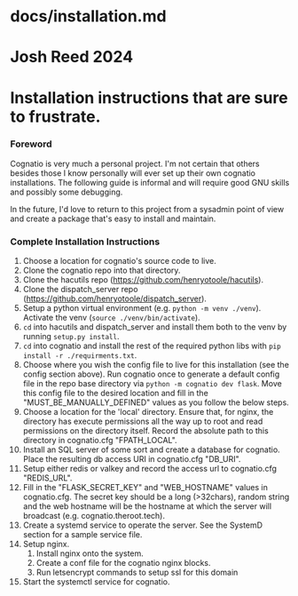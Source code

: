 # docs/installation.md
# Josh Reed 2024
#
# Installation instructions that are sure to frustrate.

### Foreword ###
Cognatio is very much a personal project. I'm not certain that others besides those I know personally will ever set up their own cognatio installations. The following guide is informal and will require good GNU skills and possibly some debugging.

In the future, I'd love to return to this project from a sysadmin point of view and create a package that's easy to install and maintain.

### Complete Installation Instructions ###
1. Choose a location for cognatio's source code to live.
2. Clone the cognatio repo into that directory.
3. Clone the hacutils repo (https://github.com/henryotoole/hacutils).
4. Clone the dispatch_server repo (https://github.com/henryotoole/dispatch_server).
5. Setup a python virtual environment (e.g. `python -m venv ./venv`). Activate the venv (`source ./venv/bin/activate`).
6. `cd` into hacutils and dispatch_server and install them both to the venv by running `setup.py install`.
7. `cd` into cognatio and install the rest of the required python libs with `pip install -r ./requirments.txt`.
8. Choose where you wish the config file to live for this installation (see the config section above). Run cognatio once to generate a default config file in the repo base directory via `python -m cognatio dev flask`. Move this config file to the desired location and fill in the "MUST_BE_MANUALLY_DEFINED" values as you follow the below steps.
9. Choose a location for the 'local' directory. Ensure that, for nginx, the directory has execute permissions all the way up to root and read permissions on the directory itself. Record the absolute path to this directory in cognatio.cfg "FPATH_LOCAL".
10. Install an SQL server of some sort and create a database for cognatio. Place the resulting db access URI in cognatio.cfg "DB_URI".
11. Setup either redis or valkey and record the access url to cognatio.cfg "REDIS_URL".
12. Fill in the "FLASK_SECRET_KEY" and "WEB_HOSTNAME" values in cognatio.cfg. The secret key should be a long (>32chars), random string and the web hostname will be the hostname at which the server will broadcast (e.g. cognatio.theroot.tech).
13. Create a systemd service to operate the server. See the SystemD section for a sample service file.
14. Setup nginx.
    1. Install nginx onto the system.
    2. Create a conf file for the cognatio nginx blocks.
    3. Run letsencrypt commands to setup ssl for this domain
15. Start the systemctl service for cognatio.